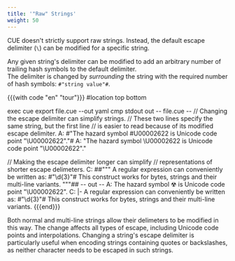 ```yaml
---
title: '"Raw" Strings'
weight: 50
---
```


CUE doesn't strictly support raw strings.
Instead, the default escape delimiter (`\`) can be modified for a specific string.

Any given string's delimiter can be modified to add
an arbitrary number of trailing hash symbols to the default delimiter.\
The delimiter is changed by
*surrounding* the string with the required number of hash symbols: `#"string value"#`.

{{{with code "en" "tour"}}}
#location top bottom

exec cue export file.cue --out yaml
cmp stdout out
-- file.cue --
// Changing the escape delimiter can simplify strings.
// These two lines specify the same string, but the first line
// is easier to read because of its modified escape delimiter.
A: #"The hazard symbol \#U00002622 is Unicode code point "\U00002622"."#
A: "The hazard symbol \U00002622 is Unicode code point \"\\U00002622\"."

// Making the escape delimiter longer can simplify
// representations of shorter escape delimeters.
C: ##"""
	A regular expression can conveniently be written as:
	    #"\d{3}"#
	This construct works for bytes, strings and their multi-line variants.
	"""##
-- out --
A: The hazard symbol ☢ is Unicode code point "\U00002622".
C: |-
  A regular expression can conveniently be written as:
      #"\d{3}"#
  This construct works for bytes, strings and their multi-line variants.
{{{end}}}

Both normal and multi-line strings allow their delimeters to be modified in this way.
The change affects all types of escape, including Unicode code points and interpolations.
Changing a string's escape delimiter is particularly useful when encoding
strings containing quotes or backslashes, as neither character needs to be
escaped in such strings.
